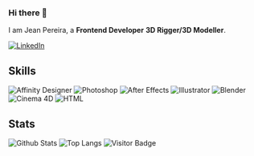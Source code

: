### Hi there 👋

I am Jean Pereira, a **Frontend Developer** **3D Rigger/3D Modeller**.

[![LinkedIn](https://img.shields.io/badge/linkedin-%230077B5.svg?style=for-the-badge&logo=linkedin&logoColor=white)](https://www.linkedin.com/in/jeanxpereira/)

## Skills
![Affinity Designer](https://img.shields.io/badge/-Affinity_Designer-134881?style=for-the-badge&logo=affinitydesigner)
![Photoshop](https://img.shields.io/badge/-Photoshop-31A8FF?style=for-the-badge&logo=photoshop)
![After Effects](https://img.shields.io/badge/-After_Effects-9999FF?style=for-the-badge&logo=aftereffects)
![Illustrator](https://img.shields.io/badge/-Illustrator-FF9A00?style=for-the-badge&logo=illustrator)
![Blender](https://img.shields.io/badge/-Blender-E87D0D?style=for-the-badge&logo=blender)
![Cinema 4D](https://img.shields.io/badge/-Blender-011A6A?style=for-the-badge&logo=cinema4d)
![HTML](https://img.shields.io/badge/-html-E34F26?style=for-the-badge&logo=html)

## Stats
![Github Stats](https://github-readme-stats.vercel.app/api?username=JeanxPereira&count_private=true&show_icons=true&include_all_commits=true&theme=prussian&layout=compact)
![Top Langs](https://github-readme-stats.vercel.app/api/top-langs/?username=JeanxPereira&hide=TeX&layout=compact&theme=prussian)
![Visitor Badge](https://visitor-badge.laobi.icu/badge?page_id=JeanxPereira)
